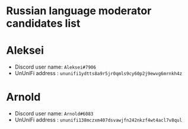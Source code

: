 # Russian language moderator candidates list

# Aleksei
- Discord user name: `Aleksei#7906`
- UnUniFi address : `ununifi1ydtts8a9r5jr0qmls9cy60p2j9ewvg6mrnkh4z`
# Arnold
- Discord user name: `Arnold#6083`
- UnUniFi address : `ununifi138mczxm407dsvawjfn242nkzf4wt4acl7v8qul `
